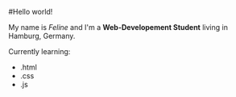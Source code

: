 #Hello world!

My name is _Feline_ and I'm a **Web-Developement Student** living in Hamburg, Germany.

Currently learning:
- .html
- .css
- .js
